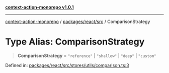 [**context-action-monorepo v1.0.1**](../../../../README.md)

***

[context-action-monorepo](../../../../README.md) / [packages/react/src](../README.md) / ComparisonStrategy

# Type Alias: ComparisonStrategy

> **ComparisonStrategy** = `"reference"` \| `"shallow"` \| `"deep"` \| `"custom"`

Defined in: [packages/react/src/stores/utils/comparison.ts:3](https://github.com/mineclover/context-action/blob/08bf17d6ec1c09cfe0ffb9710189395df90c9772/packages/react/src/stores/utils/comparison.ts#L3)
